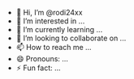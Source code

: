 - 👋 Hi, I’m @rodi24xx
- 👀 I’m interested in ...
- 🌱 I’m currently learning ...
- 💞️ I’m looking to collaborate on ...
- 📫 How to reach me ...
- 😄 Pronouns: ...
- ⚡ Fun fact: ...

<!---⭐
rodi24xx/rodi24xx is a ✨ special ✨ repository because its `README.md` (this file) appears on your GitHub profile.
You can click the Preview link to take a look at your changes.
--->
